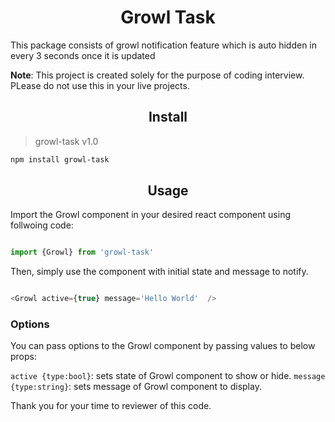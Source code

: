 <h1 align="center">Growl Task</h1>

This package consists of growl notification feature which is auto hidden in every 3 seconds once it is updated 

**Note**: This project is created solely for the purpose of coding interview. PLease do not use this in your live projects.

<h2 align="center">Install</h2>

> growl-task v1.0

```bash
npm install growl-task
```

<h2 align="center">Usage</h2>


Import the Growl component in your desired react component using follwoing code:


```javascript

import {Growl} from 'growl-task'

```

Then, simply use the component with initial state and message to notify.


```javascript

<Growl active={true} message='Hello World'  />


```

### Options


You can pass options to the Growl component by passing values to below props:

`active {type:bool}`: sets state of Growl component to show or hide. 
`message {type:string}`: sets message of Growl component to display. 

Thank you for your time to reviewer of this code.